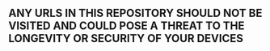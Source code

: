 ## ANY URLS IN THIS REPOSITORY SHOULD NOT BE VISITED AND COULD POSE A THREAT TO THE LONGEVITY OR SECURITY OF YOUR DEVICES
